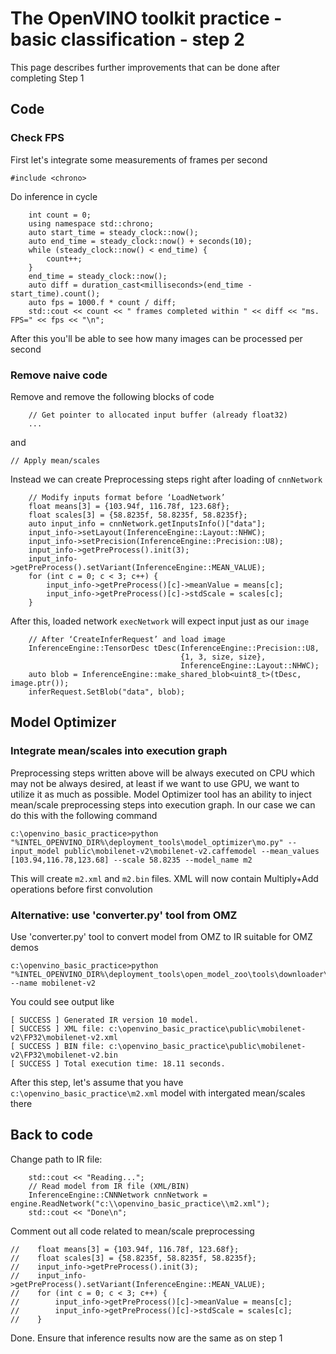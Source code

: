 # The OpenVINO toolkit practice - basic classification - step 2

This page describes further improvements that can be done after completing Step 1

## Code

### Check FPS

First let's integrate some measurements of frames per second
```
#include <chrono>
```
Do inference in cycle
```
    int count = 0;
    using namespace std::chrono;
    auto start_time = steady_clock::now();
    auto end_time = steady_clock::now() + seconds(10);
    while (steady_clock::now() < end_time) {
        count++;
    }
    end_time = steady_clock::now();
    auto diff = duration_cast<milliseconds>(end_time - start_time).count();
    auto fps = 1000.f * count / diff;
    std::cout << count << " frames completed within " << diff << "ms. FPS=" << fps << "\n";
```

After this you'll be able to see how many images can be processed per second

### Remove naive code

Remove and remove the following blocks of code
```
    // Get pointer to allocated input buffer (already float32)
    ...
```

and 

```
// Apply mean/scales
```

Instead we can create Preprocessing steps right after loading of `cnnNetwork`

```
    // Modify inputs format before ‘LoadNetwork’
    float means[3] = {103.94f, 116.78f, 123.68f};
    float scales[3] = {58.8235f, 58.8235f, 58.8235f};
    auto input_info = cnnNetwork.getInputsInfo()["data"];
    input_info->setLayout(InferenceEngine::Layout::NHWC);
    input_info->setPrecision(InferenceEngine::Precision::U8);
    input_info->getPreProcess().init(3);
    input_info->getPreProcess().setVariant(InferenceEngine::MEAN_VALUE);
    for (int c = 0; c < 3; c++) {
        input_info->getPreProcess()[c]->meanValue = means[c];
        input_info->getPreProcess()[c]->stdScale = scales[c];
    }

```

After this, loaded network `execNetwork` will expect input just as our `image`

```
    // After ‘CreateInferRequest’ and load image
    InferenceEngine::TensorDesc tDesc(InferenceEngine::Precision::U8,
                                      {1, 3, size, size},
                                      InferenceEngine::Layout::NHWC);
    auto blob = InferenceEngine::make_shared_blob<uint8_t>(tDesc, image.ptr());
    inferRequest.SetBlob("data", blob);
```

## Model Optimizer

### Integrate mean/scales into execution graph

Preprocessing steps written above will be always executed on CPU which may not be always desired, at least if we want to use GPU, we want to utilize it as much as possible.
Model Optimizer tool has an ability to inject mean/scale preprocessing steps into execution graph. In our case we can do this with the following command

```
c:\openvino_basic_practice>python "%INTEL_OPENVINO_DIR%\deployment_tools\model_optimizer\mo.py" --input_model public\mobilenet-v2\mobilenet-v2.caffemodel --mean_values [103.94,116.78,123.68] --scale 58.8235 --model_name m2
```

This will create `m2.xml` and `m2.bin` files. XML will now contain Multiply+Add operations before first convolution

### Alternative: use 'converter.py' tool from OMZ

Use 'converter.py' tool to convert model from OMZ to IR suitable for OMZ demos

```
c:\openvino_basic_practice>python "%INTEL_OPENVINO_DIR%\deployment_tools\open_model_zoo\tools\downloader\converter.py" --name mobilenet-v2
```

You could see output like

```
[ SUCCESS ] Generated IR version 10 model.
[ SUCCESS ] XML file: c:\openvino_basic_practice\public\mobilenet-v2\FP32\mobilenet-v2.xml
[ SUCCESS ] BIN file: c:\openvino_basic_practice\public\mobilenet-v2\FP32\mobilenet-v2.bin
[ SUCCESS ] Total execution time: 18.11 seconds.
```

After this step, let's assume that you have `c:\openvino_basic_practice\m2.xml` model with intergated mean/scales there

## Back to code

Change path to IR file:
```
    std::cout << "Reading...";
    // Read model from IR file (XML/BIN)
    InferenceEngine::CNNNetwork cnnNetwork = engine.ReadNetwork("c:\\openvino_basic_practice\\m2.xml");
    std::cout << "Done\n";
```

Comment out all code related to mean/scale preprocessing

```
//    float means[3] = {103.94f, 116.78f, 123.68f};
//    float scales[3] = {58.8235f, 58.8235f, 58.8235f};
//    input_info->getPreProcess().init(3);
//    input_info->getPreProcess().setVariant(InferenceEngine::MEAN_VALUE);
//    for (int c = 0; c < 3; c++) {
//        input_info->getPreProcess()[c]->meanValue = means[c];
//        input_info->getPreProcess()[c]->stdScale = scales[c];
//    }

```

Done. Ensure that inference results now are the same as on step 1
